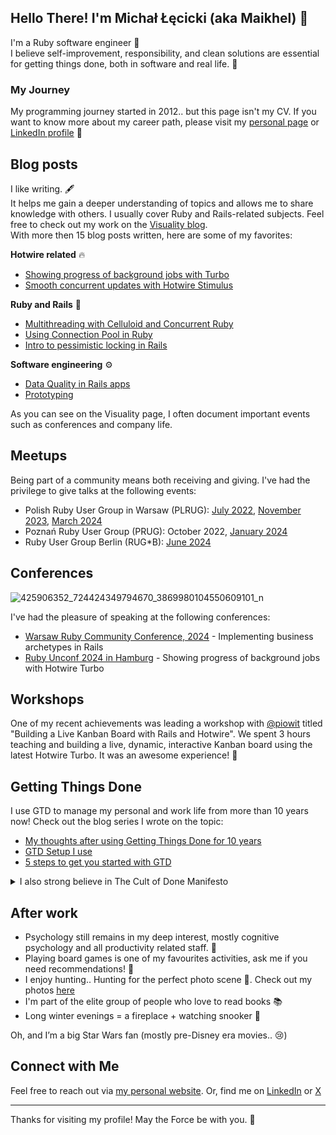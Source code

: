 ## Hello There! I'm Michał Łęcicki (aka Maikhel) 👋

I'm a Ruby software engineer 💎 \
I believe self-improvement, responsibility, and clean solutions are essential for getting things done, both in software and real life. 🔨

### My Journey

My programming journey started in 2012.. but this page isn't my CV.  If you want to know more about my career path, please visit my [personal page](https://maikhel.github.io/about) or [LinkedIn profile](www.linkedin.com/in/maikhel) 🪪 

## Blog posts
I like writing. 🖋️ \
It helps me gain a deeper understanding of topics and allows me to share knowledge with others. 
I usually cover Ruby and Rails-related subjects. Feel free to check out my work on the [Visuality blog](https://www.visuality.pl/posts?author=Micha%C5%82+%C5%81%C4%99cicki). \
With more then 15 blog posts written, here are some of my favorites:

**Hotwire related** 🔥
- [Showing progress of background jobs with Turbo](https://www.visuality.pl/posts/showing-progress-of-background-jobs-with-turbo)
- [Smooth concurrent updates with Hotwire Stimulus](https://www.visuality.pl/posts/smooth-concurrent-updates-with-hotwire-stimulus)

**Ruby and Rails** 💎
- [Multithreading with Celluloid and Concurrent Ruby](https://www.visuality.pl/posts/from-celluloid-to-concurrent-ruby-practical-examples-of-multithreading-calls)
- [Using Connection Pool in Ruby](https://www.visuality.pl/posts/easy-introduction-to-connection-pool-in-ruby)
- [Intro to pessimistic locking in Rails](https://www.visuality.pl/posts/a-simple-guide-to-pessimistic-locking-in-rails)

**Software engineering** ⚙️
- [Data Quality in Rails apps](https://www.visuality.pl/posts/data-quality-in-ruby-on-rails)
- [Prototyping](https://www.visuality.pl/posts/let-s-prototype)

As you can see on the Visuality page, I often document important events such as conferences and company life.

## Meetups
Being part of a community means both receiving and giving. I've had the privilege to give talks at the following events:

- Polish Ruby User Group in Warsaw (PLRUG): [July 2022](https://www.meetup.com/pl-PL/polishrubyusergroup/events/287060718/), [November 2023](https://www.meetup.com/pl-PL/polishrubyusergroup/events/297213322/), [March 2024](https://www.meetup.com/pl-PL/polishrubyusergroup/events/299748352/)
- Poznań Ruby User Group (PRUG): October 2022, [January 2024](https://www.meetup.com/pl-PL/polishrubyusergroup/events/298459627/)
- Ruby User Group Berlin (RUG*B): [June 2024](https://www.rug-b.de/events/june-meetup-2024-781)


## Conferences
![425906352_724424349794670_3869980104550609101_n](https://github.com/user-attachments/assets/5d69e22d-d909-45a1-b6af-d4833642ea96)

I've had the pleasure of speaking at the following conferences:
- [Warsaw Ruby Community Conference, 2024](https://rubycommunityconference.com/winter2024/) - Implementing business archetypes in Rails
- [Ruby Unconf 2024 in Hamburg](https://2024.rubyunconf.eu/) - Showing progress of background jobs with Hotwire Turbo


## Workshops

One of my recent achievements was leading a workshop with [@piowit](https://github.com/piowit) titled "Building a Live Kanban Board with Rails and Hotwire". We spent 3 hours teaching and building a live, dynamic, interactive Kanban board using the latest Hotwire Turbo. It was an awesome experience! 🎉

## Getting Things Done

I use GTD to manage my personal and work life from more than 10 years now! 
Check out the blog series I wrote on the topic:
- [My thoughts after using Getting Things Done for 10 years](https://maikhel.github.io/2022/10/18/gtd-thoughts-after-10-years.html)
- [GTD Setup I use](https://maikhel.github.io/2022/12/22/gtd-setup.html)
- [5 steps to get you started with GTD](https://maikhel.github.io/2023/01/30/gtd-starting-guide.html)

<details>
    <summary>I also strong believe in The Cult of Done Manifesto</summary>
  
    1. There are three states of being. Not knowing, action and completion.
    2. Accept that everything is a draft. It helps to get it done.
    3. There is no editing stage.
    4. Pretending you know what you’re doing is almost the same as knowing what you are doing, so just accept that you know what you’re doing even if you don’t and do it.
    5. Banish procrastination. If you wait more than a week to get an idea done, abandon it.
    6. The point of being done is not to finish but to get other things done.
    7. Once you’re done you can throw it away.
    8. Laugh at perfection. It’s boring and keeps you from being done.
    9. People without dirty hands are wrong. Doing something makes you right.
    10. Failure counts as done. So do mistakes.
    11. Destruction is a variant of done.
    12. If you have an idea and publish it on the internet, that counts as a ghost of done.
    13. Done is the engine of more.
</details>

## After work
- Psychology still remains in my deep interest, mostly cognitive psychology and all productivity related staff. 🧠
- Playing board games is one of my favourites activities, ask me if you need recommendations! 🎲
- I enjoy hunting.. Hunting for the perfect photo scene 📸. Check out my photos [here](https://500px.com/p/mlecicki?view=photos)
- I'm part of the elite group of people who love to read books 📚
- Long winter evenings = a fireplace  + watching snooker 🎱

Oh, and I’m a big Star Wars fan (mostly pre-Disney era movies.. 😢)

## Connect with Me

Feel free to reach out via [my personal website](maikhel.github.io). Or, find me on [LinkedIn](www.linkedin.com/in/maikhel) or [X](https://x.com/mlecicki)

---

Thanks for visiting my profile! May the Force be with you. 🌌
